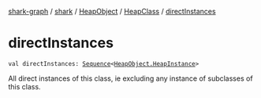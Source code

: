 [shark-graph](../../../index.md) / [shark](../../index.md) / [HeapObject](../index.md) / [HeapClass](index.md) / [directInstances](./direct-instances.md)

# directInstances

`val directInstances: `[`Sequence`](https://kotlinlang.org/api/latest/jvm/stdlib/kotlin.sequences/-sequence/index.html)`<`[`HeapObject.HeapInstance`](../-heap-instance/index.md)`>`

All direct instances of this class, ie excluding any instance of subclasses of this class.

